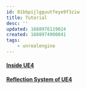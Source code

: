 ```yaml
---
id: 81bbpijlgguutfeye9f3ziw
title: Tutorial
desc: ''
updated: 1688976119024
created: 1688974900841
tags:
    - unrealengine
---
```


#### [Inside UE4](https://zhuanlan.zhihu.com/insideue4)

#### [Reflection System of UE4](https://cloud.tencent.com/developer/article/1606872)